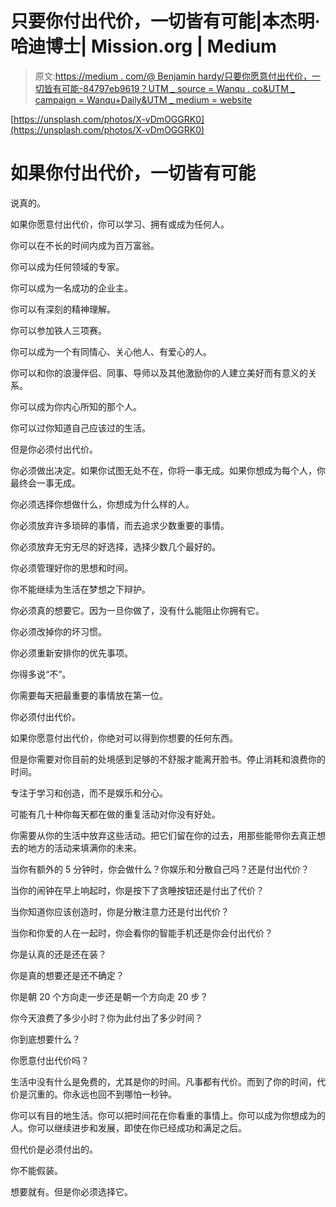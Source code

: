 # 只要你付出代价，一切皆有可能|本杰明·哈迪博士| Mission.org | Medium

> 原文:[https://medium . com/@ Benjamin hardy/只要你愿意付出代价，一切皆有可能-84797eb9619？UTM _ source = Wanqu . co&UTM _ campaign = Wanqu+Daily&UTM _ medium = website](https://medium.com/@benjaminhardy/anything-is-possible-if-youre-willing-to-pay-the-price-84797eb9619?utm_source=wanqu.co&utm_campaign=Wanqu+Daily&utm_medium=website)



[https://unsplash.com/photos/X-vDmOGGRK0](https://unsplash.com/photos/X-vDmOGGRK0)



# 如果你付出代价，一切皆有可能

说真的。

如果你愿意付出代价，你可以学习、拥有或成为任何人。

你可以在不长的时间内成为百万富翁。

你可以成为任何领域的专家。

你可以成为一名成功的企业主。

你可以有深刻的精神理解。

你可以参加铁人三项赛。

你可以成为一个有同情心、关心他人、有爱心的人。

你可以和你的浪漫伴侣、同事、导师以及其他激励你的人建立美好而有意义的关系。

你可以成为你内心所知的那个人。

你可以过你知道自己应该过的生活。

但是你必须付出代价。

你必须做出决定。如果你试图无处不在，你将一事无成。如果你想成为每个人，你最终会一事无成。

你必须选择你想做什么，你想成为什么样的人。

你必须放弃许多琐碎的事情，而去追求少数重要的事情。

你必须放弃无穷无尽的好选择，选择少数几个最好的。

你必须管理好你的思想和时间。

你不能继续为生活在梦想之下辩护。

你必须真的想要它。因为一旦你做了，没有什么能阻止你拥有它。

你必须改掉你的坏习惯。

你必须重新安排你的优先事项。

你得多说“不”。

你需要每天把最重要的事情放在第一位。

你必须付出代价。

如果你愿意付出代价，你绝对可以得到你想要的任何东西。

但是你需要对你目前的处境感到足够的不舒服才能离开脸书。停止消耗和浪费你的时间。

专注于学习和创造，而不是娱乐和分心。

可能有几十种你每天都在做的重复活动对你没有好处。

你需要从你的生活中放弃这些活动。把它们留在你的过去，用那些能带你去真正想去的地方的活动来填满你的未来。

当你有额外的 5 分钟时，你会做什么？你娱乐和分散自己吗？还是付出代价？

当你的闹钟在早上响起时，你是按下了贪睡按钮还是付出了代价？

当你知道你应该创造时，你是分散注意力还是付出代价？

当你和你爱的人在一起时，你会看你的智能手机还是你会付出代价？

你是认真的还是还在装？

你是真的想要还是还不确定？

你是朝 20 个方向走一步还是朝一个方向走 20 步？

你今天浪费了多少小时？你为此付出了多少时间？

你到底想要什么？

你愿意付出代价吗？

生活中没有什么是免费的，尤其是你的时间。凡事都有代价。而到了你的时间，代价是沉重的。你永远也回不到哪怕一秒钟。

你可以有目的地生活。你可以把时间花在你看重的事情上。你可以成为你想成为的人。你可以继续进步和发展，即使在你已经成功和满足之后。

但代价是必须付出的。

你不能假装。

想要就有。但是你必须选择它。